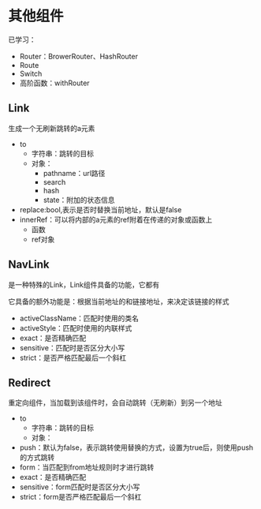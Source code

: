 # 其他组件

已学习：

- Router：BrowerRouter、HashRouter
- Route
- Switch
- 高阶函数：withRouter

## Link

生成一个无刷新跳转的a元素

- to 
    - 字符串：跳转的目标
    - 对象：
        - pathname：url路径
        - search
        - hash
        - state：附加的状态信息
- replace:bool,表示是否时替换当前地址，默认是false
- innerRef：可以将内部的a元素的ref附着在传递的对象或函数上
    - 函数
    - ref对象

## NavLink

是一种特殊的Link，Link组件具备的功能，它都有

它具备的额外功能是：根据当前地址的和链接地址，来决定该链接的样式

- activeClassName：匹配时使用的类名
- activeStyle：匹配时使用的内联样式
- exact：是否精确匹配
- sensitive：匹配时是否区分大小写
- strict：是否严格匹配最后一个斜杠

## Redirect

重定向组件，当加载到该组件时，会自动跳转（无刷新）到另一个地址

- to 
    - 字符串：跳转的目标
    - 对象：
- push：默认为false，表示跳转使用替换的方式，设置为true后，则使用push的方式跳转
- form：当匹配到from地址规则时才进行跳转
- exact：是否精确匹配
- sensitive：form匹配时是否区分大小写
- strict：form是否严格匹配最后一个斜杠
